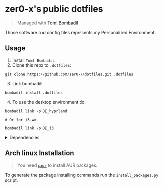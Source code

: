 # zer0-x's public dotfiles

> Managed with [Toml Bombadil](https://oknozor.github.io/toml-bombadil/)

Those software and config files represents my Personalized Environment.

## Usage

1. Install `Toml Bombadil`.
2. Clone this repo to `.dotfiles`:

```
git clone https://github.com/zer0-x/dotfiles.git .dotfiles
```

3. Link bombadil:

```
bombadil install .dotfiles
```

4. To use the desktop environment do:

```
bombadil link -p DE_hyprland

# Or for i3-wm

bombadil link -p DE_i3
```

<details>
<summary>Dependencies</summary>

### GUI Applications

- [Alacritty](https://alacritty.org/)
- [SQliteBrowser](https://sqlitebrowser.org/)
- [D Spy](https://apps.gnome.org/app/org.gnome.dspy/)
- [ghostwriter](https://ghostwriter.kde.org/)
- [mpv](https://mpv.io/)
  - [mpv-mpris](https://github.com/hoyon/mpv-mpris)
- [feh](https://feh.finalrewind.org/)
- [swayimg](https://github.com/artemsen/swayimg)
- [Easy Effects](https://github.com/wwmm/easyeffects)
- [Qalculate! Qt](https://qalculate.github.io/)
- [zathura](https://pwmt.org/projects/zathura/)
  - [zathura-pdf-mupdf](https://pwmt.org/projects/zathura-pdf-mupdf/)
- [Thunar](https://docs.xfce.org/xfce/thunar/start)
  - [gvfs](https://wiki.gnome.org/Projects/gvfs)
  - [thunar-archive-plugin](https://docs.xfce.org/xfce/thunar/archive)
  - [thunar-media-tags-plugin](https://docs.xfce.org/xfce/thunar/media-tags)
  - [tumbler](https://docs.xfce.org/xfce/tumbler/start)
    - [ffmpegthumbnailer](https://github.com/dirkvdb/ffmpegthumbnailer)
    - [poppler-glib](https://poppler.freedesktop.org/)
    - [libgsf](https://www.digital-scurf.org/software/libgfshare)
- [SlimBookBattery](https://github.com/slimbook/slimbookbattery)
- [System Config Printer](https://github.com/OpenPrinting/system-config-printer)
- [Dialect](https://apps.gnome.org/app/app.drey.Dialect/)

### Desktop Environment

- [rofi](https://github.com/lbonn/rofi)
  - [rofi-calc](https://github.com/svenstaro/rofi-calc)
  - [rofi-emoji](https://github.com/Mange/rofi-emoji)
  - [foxmarks](https://github.com/zer0-x/foxmarks)
- [dunst](https://dunst-project.org/)
- [network-manager-applet](https://gitlab.gnome.org/GNOME/network-manager-applet)
- [gnome-keyring](https://wiki.gnome.org/Projects/GnomeKeyring)
- [PolKit Gnome](https://gitlab.gnome.org/Archive/policykit-gnome)
- [greetd](https://git.sr.ht/~kennylevinsen/greetd)
  - [tuigreet](https://github.com/apognu/tuigreet)
- [brightnessctl](https://github.com/Hummer12007/brightnessctl)

#### X11

- [i3](https://github.com/i3/i3)
  - [autotiling](https://github.com/nwg-piotr/autotiling)
  - [xorg-setxkbmap](https://archlinux.org/packages/extra/x86_64/xorg-setxkbmap/)
  - [xorg-xset](https://archlinux.org/packages/extra/x86_64/xorg-xset/)
  - [xss-lock](https://bitbucket.org/raymonad/xss-lock)
  - [XSecureLock](https://github.com/google/xsecurelock)
  - [xdotool](https://www.semicomplete.com/projects/xdotool/)
  - [numlockx](https://github.com/rg3/numlockx)
  - [dex](https://github.com/jceb/dex)
- [polybar](https://github.com/polybar/polybar)
  - [lsof](https://github.com/lsof-org/lsof)
  - [cbatticon](https://github.com/valr/cbatticon)
- [picom](https://github.com/yshui/picom)
- [redshift](http://jonls.dk/redshift/)
- [clipmenu](https://github.com/cdown/clipmenu)
- [flameshot](https://github.com/flameshot-org/flameshot)
- [RSIBreak](https://apps.kde.org/rsibreak/)

#### Wayland

- [Hyprland](https://github.com/hyprwm/Hyprland)
  - [xdg-desktop-portal-hyprland](https://github.com/hyprwm/xdg-desktop-portal-hyprland)
  - [xdg-desktop-portal-gtk](https://github.com/flatpak/xdg-desktop-portal-gtk)
  - [Waybar](https://github.com/Alexays/Waybar)
  - [Hyprland Per Window Layout](https://github.com/coffebar/hyprland-per-window-layout)
  - [swayidle](https://github.com/swaywm/swayidle)
  - [swaylock](https://github.com/swaywm/swaylock)
- [swappy](https://github.com/jtheoof/swappy)
  - [grim](https://sr.ht/~emersion/grim/)
  - [slurp](https://github.com/emersion/slurp)
- [SwayNotificationCenter](https://github.com/ErikReider/SwayNotificationCenter)

You need to enable `greetd`

```
sudo systemctl enable greetd.service
```

You need to config `greetd` by editing `/etc/greetd/config.toml` to be

```
[terminal]
vt = 1

[default_session]
command = "tuigreet --remember --remember-user-session --user-menu --time --cmd Hyprland"
user = "greeter"
```

To integrate gnome-keyring add those lines to `/etc/pam.d/greetd` and `/etc/pam.d/login`

```
auth       optional     pam_gnome_keyring.so
session    optional     pam_gnome_keyring.so auto_start
```

and add this line to `/etc/pam.d/passwd`

```
password	optional	pam_gnome_keyring.so
```

### Fonts

- [Noto Fonts](https://fonts.google.com/noto)
- [JetBrainsMono Nerd](https://www.nerdfonts.com/)
- [Nerd Fonts Ubuntu](https://github.com/ryanoasis/nerd-fonts)
- [ttf-dejavu-ib](http://dejavu-fonts.org/wiki/Main_Page)
- [Cantarell](https://cantarell.gnome.org/)

### Themes

#### Icons

- [Papirus Icon Theme](https://github.com/PapirusDevelopmentTeam/papirus-icon-theme)
- [Adwaita Icon Theme](https://gitlab.gnome.org/GNOME/adwaita-icon-theme)

#### UI

- [qt5ct](https://sourceforge.net/projects/qt5ct/)
- [qt6ct](https://github.com/trialuser02/qt6ct)
- [kvantum](https://github.com/tsujan/Kvantum)
- [libadwaita](https://gnome.pages.gitlab.gnome.org/libadwaita/)

Set the Qt5 theme by adding this line: `QT_QPA_PLATFORMTHEME=qt5ct` to your `/etc/environment` file.

Prefer dark theme for GTK-4:

```shell
gsettings set org.gnome.desktop.interface color-scheme prefer-dark
```

### CLI/TUI Applications/Tools

- [git](https://git-scm.com/)
  - [delta](https://github.com/dandavison/delta)
- [just](https://github.com/casey/just)
- [python-livereload](https://github.com/lepture/python-livereload)
- [libqalculate](https://qalculate.github.io/)
- [pastel](https://github.com/sharkdp/pastel)

### CLI Utilities

- [Open Doas](https://github.com/Duncaen/OpenDoas)
- [bat](https://github.com/sharkdp/bat)
- [fd](https://github.com/sharkdp/fd)
- [zoxide](https://github.com/ajeetdsouza/zoxide)
- [exa](https://the.exa.website/)
- [ripgrep](https://github.com/BurntSushi/ripgrep)
- [dysk](https://github.com/Canop/dysk)
- [hexyl](https://github.com/sharkdp/hexyl)
- [handlr](https://github.com/chmln/handlr)
- [trash-cli](https://github.com/andreafrancia/trash-cli)
- [ripdrag](https://github.com/nik012003/ripdrag)
- [broot](https://github.com/Canop/broot)
- [hyperfine](https://github.com/sharkdp/hyperfine)
- [tokei](https://github.com/XAMPPRocky/tokei)
- [jless](https://github.com/PaulJuliusMartinez/jless)
- [skim](https://github.com/lotabout/skim)
- [xclip](https://github.com/astrand/xclip)
- [wl-clipboard](https://github.com/bugaevc/wl-clipboard)
- [onefetch](https://github.com/o2sh/onefetch)
- [nvtop](https://github.com/Syllo/nvtop)
- [htop](https://htop.dev/)

Since the `br` shell function is custom, after restarting the shell, run that:

```
br --set-install-state refused
```

### Shell

- [fish](https://fishshell.com/)
  - [Tide](https://github.com/IlanCosman/tide)
  - [bass](https://github.com/edc/bass)
  - [virtualfish](https://github.com/justinmayer/virtualfish)
- [dash](https://en.wikipedia.org/wiki/Debian_Almquist_shell)

### NeoVim <sup>`Text Editor`</sup>

- [neovim](https://neovim.io/)
  - [packer](https://github.com/wbthomason/packer.nvim)

After installing, you need to install the plugins for neovim by running:

```
:PackerInstall
```

### Language Servers

- [Python LSP Server](https://github.com/python-lsp/python-lsp-server) <sup>`Python`</sup>
  - [python-lsp-black](https://github.com/python-lsp/python-lsp-black)
- [TexLab](https://github.com/latex-lsp/texlab) <sup>`LaTex`</sup>
- [VSCode CSS LanguageServer](https://github.com/microsoft/vscode/tree/main/extensions/css-language-features/server) <sup>`CSS`</sup>
- [VSCode HTML LanguageServer](https://github.com/microsoft/vscode/tree/main/extensions/html-language-features/server) <sup>`HTML`</sup>
- [emmet-ls](https://github.com/aca/emmet-ls) <sup>`HTML5/CSS3 snippets`</sup>
- [lua-language-server](https://github.com/sumneko/lua-language-server) <sup>`Lua`</sup>
- [VSCode jSON LanguageServer](https://github.com/microsoft/vscode/tree/main/extensions/json-language-features/server) <sup>`JSON`</sup>
- [YAML Language Server](https://github.com/redhat-developer/yaml-language-server) <sup>`YAML`</sup>
- [Eclipse JDT Language Server](https://github.com/eclipse/eclipse.jdt.ls)

### Linters

- [Flawfinder](https://dwheeler.com/flawfinder/) <sup>`C/C++`</sup>
- [mypy](http://www.mypy-lang.org/) <sup>`Python`</sup>
- [flake8](https://flake8.pycqa.org/) <sup>`Python`</sup>
  - [pep8-naming](https://github.com/PyCQA/pep8-naming)
  - [flake8-builtins](https://github.com/gforcada/flake8-builtins)
  - [flake8-comprehensions](https://github.com/adamchainz/flake8-comprehensions)
  - [flake8-bugbear](https://github.com/PyCQA/flake8-bugbear)
- [python-pydocstyle](http://www.pydocstyle.org/) <sup>`Python`</sup>
- [Bandit](https://github.com/PyCQA/bandit) <sup>`Python`</sup>
- [selene-linter](https://github.com/Kampfkarren/selene) <sup>`Lua`</sup>
- [Stylelint](https://stylelint.io/) <sup>`CSS`</sup>
- [Tidy](https://www.html-tidy.org/) <sup>`HTML`</sup>

### Formatters

- [Black](https://github.com/psf/black) <sup>`Python`</sup>
- [StyLua](https://github.com/JohnnyMorganz/StyLua) <sup>`Lua`</sup>
- [shfmt](https://github.com/mvdan/sh) <sup>`shell`</sup>

### Linkers

- [mold](https://github.com/rui314/mold)

### Programming Languages Tools/Compilers/Interpreters

#### Rust

- [rustup](https://github.com/rust-lang/rustup.rs)
  - [cargo-outdated](https://github.com/kbknapp/cargo-outdated)
  - [cargo-bloat](https://github.com/RazrFalcon/cargo-bloat)
  - [cargo-nextest](https://nexte.st/)
  - [cargo-asm](https://github.com/gnzlbg/cargo-asm)
  - [cargo-depgraph](https://github.com/jplatte/cargo-depgraph)
  - [cargo-supply-chain](https://github.com/rust-secure-code/cargo-supply-chain)
  - [cargo-deny](https://github.com/EmbarkStudios/cargo-deny)
  - [cargo-sort](https://github.com/DevinR528/cargo-sort)

After installing it you need to run:

```shell
rustup default stable

rustup component add rust-analyzer
```

> **Note** It includes most the tools used for the Rust language.

#### C/C++

- [base-devel](https://archlinux.org/groups/x86_64/base-devel/)
- [Clang](https://clang.llvm.org/)

#### Python

- [Python](https://www.python.org/)

#### JavaScript/TypeScript

- [Deno](https://deno.land/)

> **Note** It includes most the tools needed for JS/TS.

#### LaTex

- [texlive](https://archlinux.org/groups/x86_64/texlive/)
- [texlive-langother](https://archlinux.org/packages/extra/any/texlive-langother/)

#### Melody

- [melody](https://github.com/yoav-lavi/melody)

</details>

## Arch linux Installation

> You need [`paur`](https://github.com/Morganamilo/paru#installation) to install AUR packages.

To generate the package installing commands run the `install_packages.py` script.

<!-- TODO: Create screenshots section. -->
